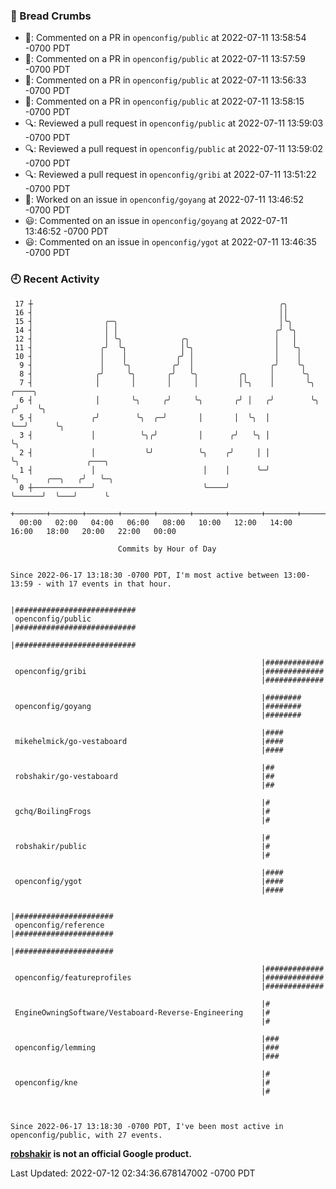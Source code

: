 ### 🍞 Bread Crumbs

 * 💬: Commented on a PR in  `openconfig/public` at 2022-07-11 13:58:54 -0700 PDT
 * 💬: Commented on a PR in  `openconfig/public` at 2022-07-11 13:57:59 -0700 PDT
 * 💬: Commented on a PR in  `openconfig/public` at 2022-07-11 13:56:33 -0700 PDT
 * 💬: Commented on a PR in  `openconfig/public` at 2022-07-11 13:58:15 -0700 PDT
 * 🔍: Reviewed a pull request in  `openconfig/public` at 2022-07-11 13:59:03 -0700 PDT
 * 🔍: Reviewed a pull request in  `openconfig/public` at 2022-07-11 13:59:02 -0700 PDT
 * 🔍: Reviewed a pull request in  `openconfig/gribi` at 2022-07-11 13:51:22 -0700 PDT
 * 👀: Worked on an issue in `openconfig/goyang` at 2022-07-11 13:46:52 -0700 PDT
 * 😃: Commented on an issue in `openconfig/goyang` at 2022-07-11 13:46:52 -0700 PDT
 * 😃: Commented on an issue in `openconfig/ygot` at 2022-07-11 13:46:35 -0700 PDT

### 🕘 Recent Activity
```
 17 ┼                                                       ╭╮
 16 ┤                                                       ││
 15 ┤                ╭─╮                                    │╰╮
 14 ┤                │ │                                   ╭╯ ╰╮
 12 ┤                │ ╰╮             ╭╮                   │   │
 11 ┤               ╭╯  ╰╮            │╰╮                  │   ╰╮
 10 ┤               │    │           ╭╯ │                  │    │
  9 ┤               │    ╰╮         ╭╯  │                 ╭╯    ╰╮
  8 ┤              ╭╯     ╰╮       ╭╯   ╰╮         ╭╮     │      ╰╮
  7 ┤              │       │       │     │         │╰╮    │       ╰╮    ╭────╮
  6 ┤              │       ╰╮     ╭╯     ╰╮       ╭╯ │   ╭╯        ╰╮  ╭╯    ╰╮
  5 ┤             ╭╯        ╰╮  ╭─╯       │       │  ╰╮  │          ╰──╯      ╰╮
  3 ┤             │          ╰╮╭╯         │      ╭╯   ╰╮ │                     ╰╮
  2 ┤             │           ╰╯          ╰╮    ╭╯     │ │                      ╰╮               ╭───╮
  1 ┤             │                        │    │      ╰─╯                       ╰╮      ╭──╮   ╭╯   ╰─╮
  0 ┼─────────────╯                        ╰────╯                                 ╰──────╯  ╰───╯      ╰
    +───────+───────+───────+───────+───────+───────+───────+───────+───────+───────+───────+───────+────
  00:00   02:00   04:00   06:00   08:00   10:00   12:00   14:00   16:00   18:00   20:00   22:00   00:00   

						Commits by Hour of Day


Since 2022-06-17 13:18:30 -0700 PDT, I'm most active between 13:00-13:59 - with 17 events in that hour.

```



```
                                                        |###########################
 openconfig/public                                      |###########################
                                                        |###########################

                                                        |#############
 openconfig/gribi                                       |#############
                                                        |#############

                                                        |########
 openconfig/goyang                                      |########
                                                        |########

                                                        |####
 mikehelmick/go-vestaboard                              |####
                                                        |####

                                                        |##
 robshakir/go-vestaboard                                |##
                                                        |##

                                                        |#
 gchq/BoilingFrogs                                      |#
                                                        |#

                                                        |#
 robshakir/public                                       |#
                                                        |#

                                                        |####
 openconfig/ygot                                        |####
                                                        |####

                                                        |######################
 openconfig/reference                                   |######################
                                                        |######################

                                                        |#############
 openconfig/featureprofiles                             |#############
                                                        |#############

                                                        |#
 EngineOwningSoftware/Vestaboard-Reverse-Engineering    |#
                                                        |#

                                                        |###
 openconfig/lemming                                     |###
                                                        |###

                                                        |#
 openconfig/kne                                         |#
                                                        |#



Since 2022-06-17 13:18:30 -0700 PDT, I've been most active in openconfig/public, with 27 events.

```
**[robshakir](mailto:robjs@google.com) is not an official Google product.**  


Last Updated: 2022-07-12 02:34:36.678147002 -0700 PDT
